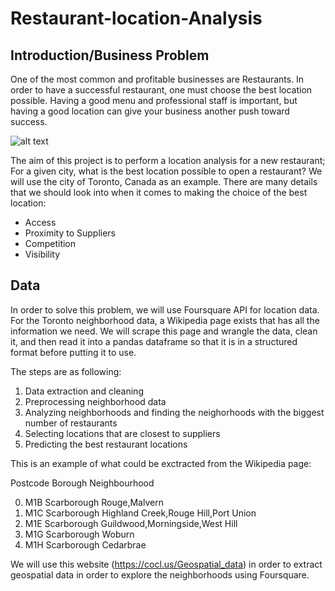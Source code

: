 # Restaurant-location-Analysis
## Introduction/Business Problem

  One of the most common and profitable businesses are Restaurants. In order to have a successful restaurant, one must choose the best location possible. Having a good menu and professional staff is important, but having a good location can give your business another push toward success.
  
![alt text](https://cdnimg.webstaurantstore.com/uploads/buying_guide/2014/10/rla-waiter.jpg)

 The aim of this project is to perform a location analysis for a new restaurant; For a given city, what is the best location possible to open a restaurant? We will use the city of Toronto, Canada as an example.
 There are many details that we should look into when it comes to making the choice of the best location:
 
 * Access
 * Proximity to Suppliers
 * Competition
 * Visibility
 
 ## Data 
 
 In order to solve this problem, we will use Foursquare API for location data. For the Toronto neighborhood data, a Wikipedia page exists that has all the information we need. We will scrape this page and wrangle the data, clean it, and then read it into a pandas dataframe so that it is in a structured format before putting it to use.
 
 The steps are as following:
 
 1. Data extraction and cleaning
 2. Preprocessing neighborhood data
 3. Analyzing neighborhoods and finding the neighorhoods with the biggest number of restaurants
 4. Selecting locations that are closest to suppliers
 5. Predicting the best restaurant locations
 
This is an example of what could be exctracted from the Wikipedia page:

Postcode	Borough	Neighbourhood

0.	M1B	Scarborough	Rouge,Malvern
1.	M1C	Scarborough	Highland Creek,Rouge Hill,Port Union
2.	M1E	Scarborough	Guildwood,Morningside,West Hill
3.	M1G	Scarborough	Woburn
4.	M1H	Scarborough	Cedarbrae

We will use this website (https://cocl.us/Geospatial_data) in order to extract geospatial data in order to explore the neighborhoods using Foursquare.
